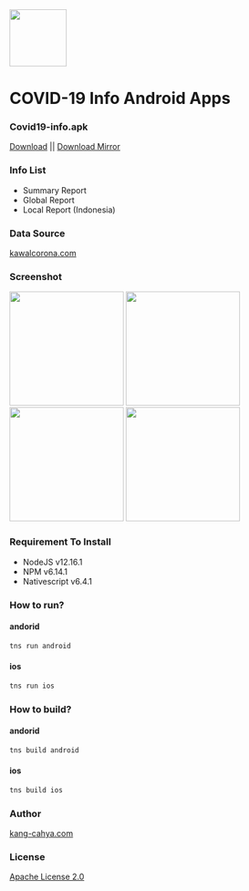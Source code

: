 <img src="https://github.com/dyazincahya/covid19-info-android-apps/blob/master/screenshot/logo.png" width="100">

# COVID-19 Info Android Apps

### Covid19-info.apk
[Download](https://github.com/dyazincahya/covid19-info-android-apps/blob/master/covid19-info.apk) || [Download Mirror](https://github.com/dyazincahya/covid19-info-android-apps/raw/master/covid19-info.apk)

### Info List
- Summary Report
- Global Report
- Local Report (Indonesia)

### Data Source
[kawalcorona.com](kawalcorona.com)

### Screenshot
<img src="https://github.com/dyazincahya/covid19-info-android-apps/blob/master/screenshot/1.png" width="200"> <img src="https://github.com/dyazincahya/covid19-info-android-apps/blob/master/screenshot/2.png" width="200"> <img src="https://github.com/dyazincahya/covid19-info-android-apps/blob/master/screenshot/4.png" width="200"> <img src="https://github.com/dyazincahya/covid19-info-android-apps/blob/master/screenshot/6.png" width="200">

### Requirement To Install
- NodeJS v12.16.1
- NPM v6.14.1
- Nativescript v6.4.1

### How to run?
#### andorid
``` bash
tns run android
```
#### ios
``` bash
tns run ios
```

### How to build?
#### andorid
``` bash
tns build android
```
#### ios
``` bash
tns build ios
```

### Author
[kang-cahya.com](https://www.kang-cahya.com/)

### License
[Apache License 2.0](https://github.com/dyazincahya/covid19-info-android-apps/blob/master/LICENSE)
